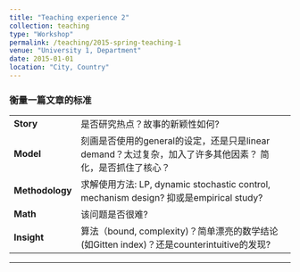 ```yaml
---
title: "Teaching experience 2"
collection: teaching
type: "Workshop"
permalink: /teaching/2015-spring-teaching-1
venue: "University 1, Department"
date: 2015-01-01
location: "City, Country"
---
```


### 衡量一篇文章的标准

|   |  |
|---| :---|
|**Story** |是否研究热点？故事的新颖性如何?|
|**Model**| 刻画是否使用的general的设定，还是只是linear demand？太过复杂，加入了许多其他因素？ 简化，是否抓住了核心？|
|**Methodology** |求解使用方法: LP,  dynamic stochastic control, mechanism design? 抑或是empirical study?|
|**Math**  |该问题是否很难?|
|**Insight**| 算法（bound, complexity)？简单漂亮的数学结论(如Gitten index)？还是counterintuitive的发现?|

---
